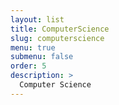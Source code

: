 ```yaml
---
layout: list
title: ComputerScience
slug: computerscience
menu: true
submenu: false
order: 5
description: >
  Computer Science
---
```

